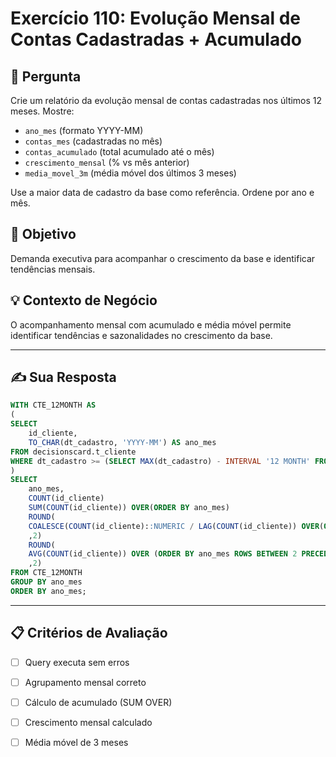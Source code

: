 # Exercício 110: Evolução Mensal de Contas Cadastradas + Acumulado

## 📝 Pergunta

Crie um relatório da evolução mensal de contas cadastradas nos últimos 12 meses. Mostre:

- `ano_mes` (formato YYYY-MM)
- `contas_mes` (cadastradas no mês)
- `contas_acumulado` (total acumulado até o mês)
- `crescimento_mensal` (% vs mês anterior)
- `media_movel_3m` (média móvel dos últimos 3 meses)

Use a maior data de cadastro da base como referência. Ordene por ano e mês.

## 🎯 Objetivo

Demanda executiva para acompanhar o crescimento da base e identificar tendências mensais.

## 💡 Contexto de Negócio

O acompanhamento mensal com acumulado e média móvel permite identificar tendências e sazonalidades no crescimento da base.

---

## ✍️ Sua Resposta

```sql
WITH CTE_12MONTH AS
( 
SELECT 
    id_cliente,
    TO_CHAR(dt_cadastro, 'YYYY-MM') AS ano_mes
FROM decisionscard.t_cliente 
WHERE dt_cadastro >= (SELECT MAX(dt_cadastro) - INTERVAL '12 MONTH' FROM decisionscard.t_cliente)
)
SELECT 
    ano_mes,
    COUNT(id_cliente)                                                                                        AS contas_mes,
    SUM(COUNT(id_cliente)) OVER(ORDER BY ano_mes)                                                            AS contas_acumulado,
    ROUND( 
    COALESCE(COUNT(id_cliente)::NUMERIC / LAG(COUNT(id_cliente)) OVER(ORDER BY ano_mes)*100 , 0)     	             
    ,2)                                                                                                      AS crescimento_mensal,
    ROUND( 
    AVG(COUNT(id_cliente)) OVER (ORDER BY ano_mes ROWS BETWEEN 2 PRECEDING AND CURRENT ROW)                  
    ,2)                                                                                                      AS media_movel_3m
FROM CTE_12MONTH
GROUP BY ano_mes
ORDER BY ano_mes;
```

---

## 📋 Critérios de Avaliação

- [ ] Query executa sem erros
- [ ] Agrupamento mensal correto
- [ ] Cálculo de acumulado (SUM OVER)
- [ ] Crescimento mensal calculado
- [ ] Média móvel de 3 meses

